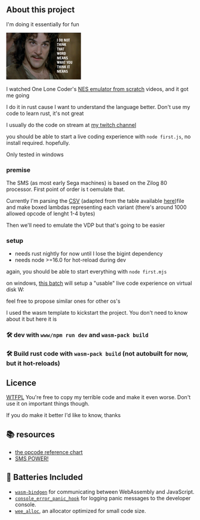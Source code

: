 ## About this project

I'm doing it essentially for fun

<img src="res/inigo.jpg" alt="FUN" title="FUN" height="125" /> 

I watched One Lone Coder's [NES emulator from scratch](https://www.youtube.com/watch?v=nViZg02IMQo&list=PLrOv9FMX8xJHqMvSGB_9G9nZZ_4IgteYf) videos, and it got me going

I do it in rust cause I want to understand the language better. Don't use my code to learn rust, it's not great

I usually do the code on stream at [my twitch channel](https://www.twitch.tv/resistcorp)

you should be able to start a live coding experience with `node first.js`, no install required. hopefully.

Only tested in windows

### premise
The SMS (as most early Sega machines) is based on the Zilog 80 processor. First point of order is t oemulate that.

Currently I'm parsing the [CSV](src/instructions.csv) (adapted from the table available [here](http://map.grauw.nl/resources/z80instr.php#iowaitnote))file and make boxed lambdas representing each variant (there's around 1000 allowed opcode of lenght 1-4 bytes)

Then we'll need to emulate the VDP but that's going to be easier

### setup 

- needs rust nightly for now until I lose the bigint dependency
- needs node >=16.0 for hot-reload during dev

again, you should be able to start everything with `node first.mjs`

on windows, [this batch](start_emulator_dev.bat) will setup a "usable" live code experience on virtual disk W:

feel free to propose similar ones for other os's

I used the wasm template to kickstart the project. You don't need to know about it but here it is

[tutorials]: https://rustwasm.github.io/docs/wasm-pack/tutorials/index.html
[template-docs]: https://rustwasm.github.io/docs/wasm-pack/tutorials/npm-browser-packages/index.html


### 🛠️ dev with `www/npm run dev` and `wasm-pack build`
### 🛠️ Build rust code with `wasm-pack build` (not autobuilt for now, but it hot-reloads)


## Licence
[WTFPL](http://www.wtfpl.net/) You're free to copy my terrible code and make it even worse. Don't use it on important things though.

If you do make it better I'd like to know, thanks

## 📚 resources
* [the opcode reference chart](http://z80-heaven.wikidot.com/opcode-reference-chart)
* [SMS POWER!](https://www.smspower.org/Development/Documents)

## 🔋 Batteries Included

* [`wasm-bindgen`](https://github.com/rustwasm/wasm-bindgen) for communicating
  between WebAssembly and JavaScript.
* [`console_error_panic_hook`](https://github.com/rustwasm/console_error_panic_hook)
  for logging panic messages to the developer console.
* [`wee_alloc`](https://github.com/rustwasm/wee_alloc), an allocator optimized
  for small code size.
